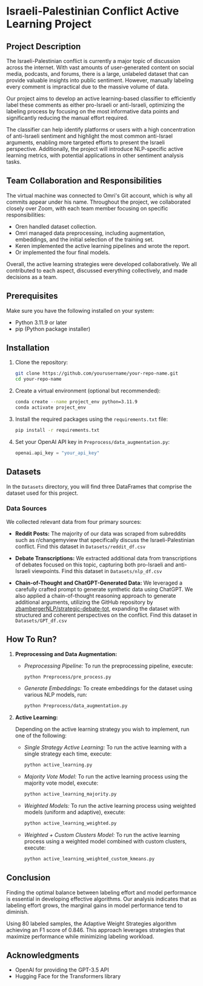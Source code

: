 # Israeli-Palestinian Conflict Active Learning Project

## Project Description

The Israeli-Palestinian conflict is currently a major topic of discussion across the internet. With vast amounts of user-generated content on social media, podcasts, and forums, there is a large, unlabeled dataset that can provide valuable insights into public sentiment. However, manually labeling every comment is impractical due to the massive volume of data. 

Our project aims to develop an active learning-based classifier to efficiently label these comments as either pro-Israeli or anti-Israeli, optimizing the labeling process by focusing on the most informative data points and significantly reducing the manual effort required.

The classifier can help identify platforms or users with a high concentration of anti-Israeli sentiment and highlight the most common anti-Israel arguments, enabling more targeted efforts to present the Israeli perspective. 
Additionally, the project will introduce NLP-specific active learning metrics, with potential applications in other sentiment analysis tasks.

## Team Collaboration and Responsibilities
The virtual machine was connected to Omri's Git account, which is why all commits appear under his name. Throughout the project, we collaborated closely over Zoom, with each team member focusing on specific responsibilities:

- Oren handled dataset collection.
- Omri managed data preprocessing, including augmentation, embeddings, and the initial selection of the training set.
- Keren implemented the active learning pipelines and wrote the report.
- Or implemented the four final models.

Overall, the active learning strategies were developed collaboratively. We all 
contributed to each aspect, discussed everything collectively, and made decisions as a team.

## Prerequisites

Make sure you have the following installed on your system:

- Python 3.11.9 or later
- pip (Python package installer)

## Installation

1. Clone the repository:
    ```bash
    git clone https://github.com/yourusername/your-repo-name.git
    cd your-repo-name
    ```

2. Create a virtual environment (optional but recommended):
    ```bash
    conda create --name project_env python=3.11.9
    conda activate project_env
    ```

3. Install the required packages using the `requirements.txt` file:
    ```bash
    pip install -r requirements.txt
    ```

4. Set your OpenAI API key in `Preprocess/data_augmentation.py`:
    ```python
    openai.api_key = "your_api_key"
    ```

## Datasets

In the `Datasets` directory, you will find three DataFrames that comprise the dataset used for this project.

### Data Sources

We collected relevant data from four primary sources:

- **Reddit Posts:**
  The majority of our data was scraped from subreddits such as r/changemyview that specifically discuss the Israeli-Palestinian conflict.
  Find this dataset in `Datasets/reddit_df.csv`

- **Debate Transcriptions:**
  We extracted additional data from transcriptions of debates focused on this topic, capturing both pro-Israeli and anti-Israeli viewpoints.
  Find this dataset in `Datasets/nlp_df.csv`

- **Chain-of-Thought and ChatGPT-Generated Data:**
  We leveraged a carefully crafted prompt to generate synthetic data using ChatGPT.
  We also applied a chain-of-thought reasoning approach to generate additional arguments, utilizing the GitHub repository by [zbambergerNLP/strategic-debate-tot](https://github.com/zbambergerNLP/strategic-debate-tot), expanding the dataset with structured and coherent perspectives on the conflict.
Find this dataset in `Datasets/GPT_df.csv`


## How To Run?

1. **Preprocessing and Data Augmentation:**
   - *Preprocessing Pipeline:*
     To run the preprocessing pipeline, execute:
     ```bash
     python Preprocess/pre_process.py
     ```
     
   - *Generate Embeddings:*
     To create embeddings for the dataset using various NLP models, run:
     ```bash
     python Preprocess/data_augmentation.py
     ```
     
2. **Active Learning:**

   Depending on the active learning strategy you wish to implement, run one of the following:

   - *Single Strategy Active Learning:*
     To run the active learning with a single strategy each time, execute:
      ```bash
      python active_learning.py
      ```

    - *Majority Vote Model:*
      To run the active learning process using the majority vote model, execute:
      ```bash
      python active_learning_majority.py
      ```
    - *Weighted Models:*
      To run the active learning process using weighted models (uniform and adaptive), execute:
      ```bash
      python active_learning_weighted.py
      ```

    - *Weighted + Custom Clusters Model:*
      To run the active learning process using a weighted model combined with custom clusters, execute:
      ```bash
      python active_learning_weighted_custom_kmeans.py
      ```

## Conclusion

Finding the optimal balance between labeling effort and model performance is essential in developing effective algorithms. 
Our analysis indicates that as labeling effort grows, the marginal gains in model performance tend to diminish. 

Using  80 labeled samples, the Adaptive Weight Strategies algorithm achieving an F1 score of 0.846.
This approach leverages strategies that maximize performance while minimizing labeling workload.

## Acknowledgments

- OpenAI for providing the GPT-3.5 API
- Hugging Face for the Transformers library
